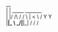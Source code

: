  __                  
|  | _____  _______  
|  |/ /\  \/ /     \ 
|    <  \   /  Y Y  \
|__|_ \  \_/|__|_|  /
     \/           \/ 
